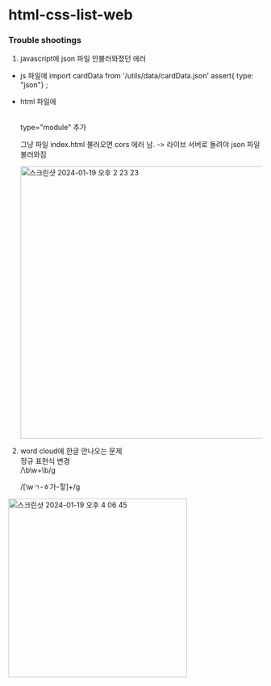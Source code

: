 # html-css-list-web

### Trouble shootings
1. javascript에 json 파일 안불러와졌던 에러

- js 파일에
   import cardData from '/utils/data/cardData.json' assert{ type: "json"} ;

- html 파일에
   <script src="../javascript/main.js" type="module" defer></script>
   <br/>
   type="module" 추가

   <br/>

   그냥 파일 index.html 불러오면 cors 에러 남.
   -> 라이브 서버로 돌려야 json 파일 불러와짐

   <img width="539" alt="스크린샷 2024-01-19 오후 2 23 23" src="https://github.com/heeeesoo/html-css-list-web/assets/73633272/fcdfc2a7-cb9d-4224-aa00-e56e211e3cad">

2. word cloud에 한글 안나오는 문제
   <br/>
   정규 표현식 변경
   <br/>
   /\b\w+\b/g
   <br/>

   /[\wㄱ-ㅎ가-힣]+/g
   <br/>

  <img width="354" alt="스크린샷 2024-01-19 오후 4 06 45" src="https://github.com/heeeesoo/html-css-list-web/assets/73633272/72400ced-ab79-42bf-b8f8-bbe476789e33">

